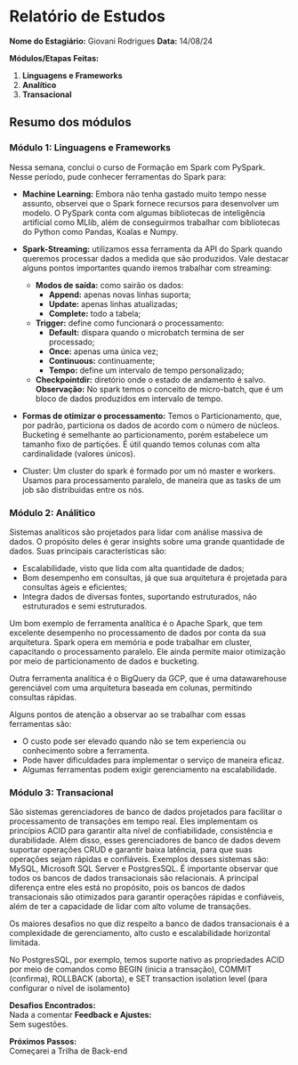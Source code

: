 # Relatório de Estudos

**Nome do Estagiário:** Giovani Rodrigues 
**Data:** 14/08/24

**Módulos/Etapas Feitas:**  
1. **Linguagens e Frameworks**
2. **Analítico**
3. **Transacional**


## Resumo dos módulos 
### Módulo 1: Linguagens e Frameworks
Nessa semana, conclui o curso de Formação em Spark com PySpark. Nesse período, pude conhecer ferramentas do Spark para: 
- **Machine Learning:** Embora não tenha gastado muito tempo nesse assunto, observei que o Spark fornece recursos para desenvolver um modelo. O PySpark conta com algumas bibliotecas de inteligência artificial como MLlib, além de conseguirmos trabalhar com bibliotecas do Python como Pandas, Koalas e Numpy.  
- **Spark-Streaming:** utilizamos essa ferramenta da API do Spark quando queremos processar dados a medida que são produzidos. Vale destacar alguns pontos importantes quando iremos trabalhar com streaming: 
    - **Modos de saída:** como sairão os dados:
        - **Append:** apenas novas linhas suporta;
        - **Update:** apenas linhas atualizadas;
        - **Complete:** todo a tabela;
    - **Trigger:** define como funcionará o processamento:
        - **Default:** dispara quando o microbatch termina de ser processado; 
        - **Once:** apenas uma única vez; 
        - **Continuous:** continuamente;
        - **Tempo:** define um intervalo de tempo personalizado;
    - **Checkpointdir:** diretório onde o estado de andamento é salvo.    
**Observação:** No spark temos o conceito de micro-batch, que é um bloco de dados produzidos em intervalo de tempo.

- **Formas de otimizar o processamento:** Temos o Particionamento, que, por padrão, particiona os dados de acordo com o número de núcleos. Bucketing é semelhante ao particionamento, porém estabelece um tamanho fixo de partições. É útil quando temos colunas com alta cardinalidade (valores únicos).

- Cluster: Um cluster do spark é formado por um nó master e workers. Usamos para processamento paralelo, de maneira que as tasks de um job são distribuidas entre os nós.

### Módulo 2: Análitico
Sistemas analíticos são projetados para lidar com análise massiva de dados. O propósito deles é gerar insights sobre uma grande quantidade de dados.  Suas principais características são:
- Escalabilidade, visto que lida com alta quantidade de dados;
- Bom desempenho em consultas, já que sua arquitetura é projetada para consultas ágeis e eficientes;
- Integra dados de diversas fontes, suportando estruturados, não estruturados e semi estruturados.

Um bom exemplo de ferramenta analítica é o Apache Spark, que tem excelente desempenho no processamento de dados por conta da sua arquitetura. Spark opera em memória e pode trabalhar em cluster, capacitando o processamento paralelo. Ele ainda permite maior otimização por meio de particionamento de dados e bucketing.

Outra ferramenta analítica é o BigQuery da GCP, que é uma datawarehouse gerenciável com uma arquitetura baseada em colunas, permitindo consultas rápidas.

Alguns pontos de atenção a observar ao se trabalhar com essas ferramentas são:
- O custo pode ser elevado quando não se tem experiencia ou conhecimento sobre a ferramenta.
- Pode haver dificuldades para implementar o serviço de maneira eficaz.
- Algumas ferramentas podem exigir gerenciamento na escalabilidade.

### Módulo 3: Transacional
São sistemas gerenciadores de banco de dados projetados para facilitar o processamento de transações em tempo real. Eles implementam os princípios ACID para garantir alta nível de confiabilidade, consistência e durabilidade. Além disso, esses gerenciadores de banco de dados devem suportar operações CRUD e garantir baixa latência, para que suas operações sejam rápidas e confiáveis.  Exemplos desses sistemas são: MySQL, Microsoft SQL Server e PostgresSQL. 
É importante observar que todos os bancos de dados transacionais são relacionais. A principal diferença entre eles está no propósito, pois os bancos de dados transacionais são otimizados para garantir operações rápidas e confiáveis, além de ter a capacidade de lidar com alto volume de transações. 

Os maiores desafios no que diz respeito a banco de dados transacionais é a complexidade de gerenciamento, alto custo e escalabilidade horizontal limitada.

No PostgresSQL, por exemplo, temos suporte nativo as propriedades ACID por meio de comandos como BEGIN (inicia a transação), COMMIT (confirma),  ROLLBACK (aborta), e SET transaction isolation level (para configurar o nível de isolamento)

**Desafios Encontrados:**  
Nada a comentar
**Feedback e Ajustes:**  
Sem sugestões.

**Próximos Passos:**  
Começarei a Trilha de Back-end